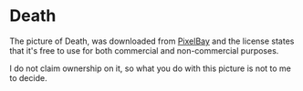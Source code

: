 # Death

The picture of Death, was downloaded from [PixelBay](https://pixabay.com/vectors/death-scythe-dead-halloween-2026312/) and the license states that it's free to use for both commercial and non-commercial purposes.

I do not claim ownership on it, so what you do with this picture is not to me to decide.
